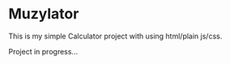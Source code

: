 # Muzylator

This is my simple Calculator project with using html/plain js/css.  

Project in progress...
